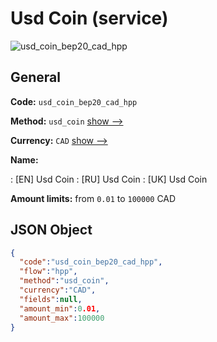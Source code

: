 
# Usd Coin (service) 
![usd_coin_bep20_cad_hpp](https://static.openfintech.io/payment_methods/usd_coin_bep20_cad_hpp/logo.svg?w=400&c=v0.59.26#w200)  

## General 
 
**Code:** `usd_coin_bep20_cad_hpp` 
 
**Method:** `usd_coin` 
 [show -->](/payment-methods/usd_coin/) 
 
**Currency:** `CAD` [show -->](/currencies/CAD/) 
 
**Name:** 
 
:	[EN] Usd Coin 
:	[RU] Usd Coin 
:	[UK] Usd Coin 
 
**Amount limits:** from `0.01` to `100000` CAD 

## JSON Object 

```json
{
  "code":"usd_coin_bep20_cad_hpp",
  "flow":"hpp",
  "method":"usd_coin",
  "currency":"CAD",
  "fields":null,
  "amount_min":0.01,
  "amount_max":100000
}
```  
